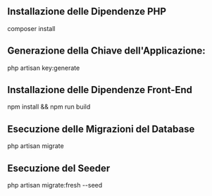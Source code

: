 ## Installazione delle Dipendenze PHP
composer install

## Generazione della Chiave dell'Applicazione:
php artisan key:generate

## Installazione delle Dipendenze Front-End
npm install && npm run build

## Esecuzione delle Migrazioni del Database
php artisan migrate

## Esecuzione del Seeder
php artisan migrate:fresh --seed
